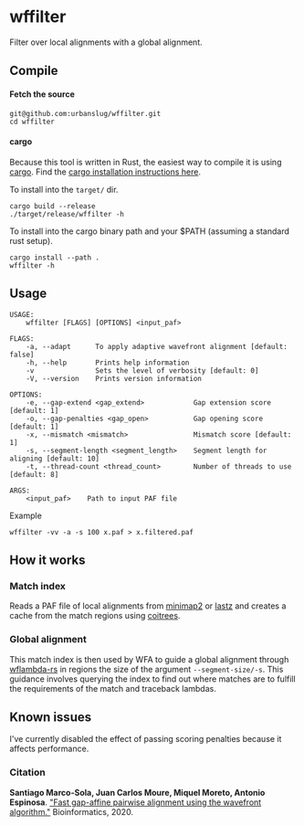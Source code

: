 # wffilter

Filter over local alignments with a global alignment.

## Compile

#### Fetch the source
```
git@github.com:urbanslug/wffilter.git
cd wffilter
```
#### cargo
Because this tool is written in Rust, the easiest way to compile it is using
[cargo](https://doc.rust-lang.org/cargo/index.html).
Find the [cargo installation instructions here](https://doc.rust-lang.org/cargo/getting-started/installation.html).

To install into the `target/` dir.
```
cargo build --release
./target/release/wffilter -h
```

To install into the cargo binary path and your $PATH (assuming a standard rust setup).
```
cargo install --path .
wffilter -h
```

## Usage

```
USAGE:
    wffilter [FLAGS] [OPTIONS] <input_paf>

FLAGS:
    -a, --adapt      To apply adaptive wavefront alignment [default: false]
    -h, --help       Prints help information
    -v               Sets the level of verbosity [default: 0]
    -V, --version    Prints version information

OPTIONS:
    -e, --gap-extend <gap_extend>            Gap extension score [default: 1]
    -o, --gap-penalties <gap_open>           Gap opening score [default: 1]
    -x, --mismatch <mismatch>                Mismatch score [default: 1]
    -s, --segment-length <segment_length>    Segment length for aligning [default: 10]
    -t, --thread-count <thread_count>        Number of threads to use [default: 8]

ARGS:
    <input_paf>    Path to input PAF file
```

Example
```
wffilter -vv -a -s 100 x.paf > x.filtered.paf 
```

## How it works

### Match index

Reads a PAF file of local alignments from
[minimap2](https://github.com/lh3/minimap2) or
[lastz](https://github.com/lastz/lastz) and creates a cache from the match
regions using [coitrees](https://docs.rs/coitrees/0.2.1/coitrees/index.html).

### Global alignment
This match index is then used by WFA to guide a global alignment through
[wflambda-rs](https://github.com/urbanslug/wflambda-rs) in regions the size of
the argument `--segment-size/-s`.
This guidance involves querying the index to find out where matches are to
fulfill the requirements of the match and traceback lambdas.

## Known issues
I've currently disabled the effect of passing scoring penalties because it
affects performance.



### Citation

**Santiago Marco-Sola, Juan Carlos Moure, Miquel Moreto, Antonio Espinosa**. ["Fast gap-affine pairwise alignment using the wavefront algorithm."](https://doi.org/10.1093/bioinformatics/btaa777) Bioinformatics, 2020.

